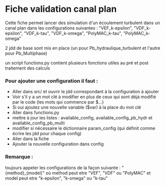 # Fiche validation canal plan

Cette fiche permet lancer des simulation d'un écoulement turbulent dans un canal plan dans les configurations suivantes :
"VEF_k-epsilon", "VDF_k-epsilon", "VDF_k-tau", "VDF_k-omega", "PolyMAC_k-tau", "PolyMAC_k-omega"

2 jdd de base sont mis en place (un pour Pb_hydraulique_turbulent et l'autre pour Pb_Multiphase)

un script functions.py contient plusieurs fonctions utiles au pré et post traitement des calculs

### Pour ajouter une configuration il faut :
  - Aller dans src/ et ouvrir le jdd correspondant à la configuration à ajouter
  - Voir s'il y a un mot clé à modifier en plus de ceux qui sont déjà modifié par le code (les mots qui commence par $...)
  - Si oui ajoutez une nouvelle variable ($var) à la place du mot clé
  - Aller dans functions.py
  - mettre à jour les listes : available_config, available_config_pb_hydr et available_config_pb_multi 
  - modifier si nécessaire le dictionnaire param_config (qui définit comme écrire les jdd pour chaque config)
  - Aller dans la fiche
  - Ajouter la nouvelle configuration dans config
  
### Remarque : 
toujours appeler les configurations de la façon suivante : "{method}_{model}"
où method peut etre "VEF", "VDF" ou "PolyMAC" et model peut etre "k-epsilon", "k-omega" ou "k-tau"

